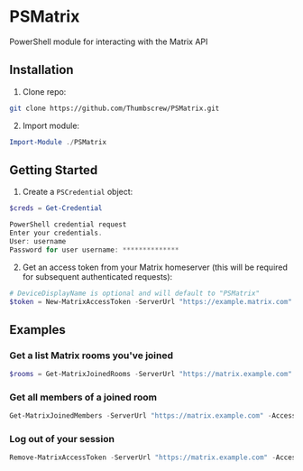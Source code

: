 # PSMatrix
PowerShell module for interacting with the Matrix API

## Installation

1. Clone repo:

```bash
git clone https://github.com/Thumbscrew/PSMatrix.git
```

2. Import module:

```powershell
Import-Module ./PSMatrix
```

## Getting Started

1. Create a `PSCredential` object:

```powershell
$creds = Get-Credential

PowerShell credential request
Enter your credentials.
User: username
Password for user username: **************
```

2. Get an access token from your Matrix homeserver (this will be required for subsequent authenticated requests):

```powershell
# DeviceDisplayName is optional and will default to "PSMatrix"
$token = New-MatrixAccessToken -ServerUrl "https://example.matrix.com" -Credentials $creds -DeviceDisplayName "PSMatrix"
```

## Examples

### Get a list Matrix rooms you've joined

```powershell
$rooms = Get-MatrixJoinedRooms -ServerUrl "https://matrix.example.com" -AccessToken $token
```

### Get all members of a joined room

```powershell
Get-MatrixJoinedMembers -ServerUrl "https://matrix.example.com" -AccessToken $token -RoomId "!ehXvUhWNASUkSLvAGP:matrix.org"
```

### Log out of your session

```powershell
Remove-MatrixAccessToken -ServerUrl "https://matrix.example.com" -AccessToken $token
```
